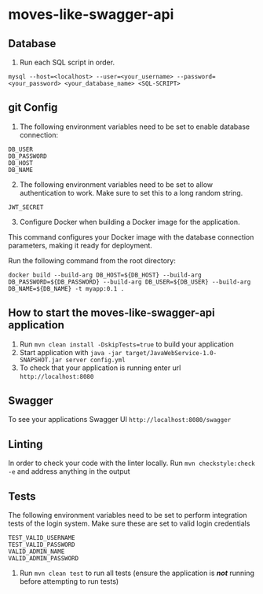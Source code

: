# moves-like-swagger-api

Database
---
1. Run each SQL script in order. 
```
mysql --host=<localhost> --user=<your_username> --password=<your_password> <your_database_name> <SQL-SCRIPT>
```
git
Config
---
1. The following environment variables need to be set to enable database connection:
```
DB_USER
DB_PASSWORD
DB_HOST
DB_NAME
```

2. The following environment variables need to be set to allow authentication to work.
Make sure to set this to a long random string.
```
JWT_SECRET
```
3. Configure Docker when building a Docker image for the application.

This command configures your Docker image with the database connection parameters, making it ready for deployment.

Run the following command from the root directory: 
```
docker build --build-arg DB_HOST=${DB_HOST} --build-arg DB_PASSWORD=${DB_PASSWORD} --build-arg DB_USER=${DB_USER} --build-arg DB_NAME=${DB_NAME} -t myapp:0.1 .
```

How to start the moves-like-swagger-api application
---

1. Run `mvn clean install -DskipTests=true` to build your application
2. Start application with `java -jar target/JavaWebService-1.0-SNAPSHOT.jar server config.yml`
3. To check that your application is running enter url `http://localhost:8080`

Swagger
---
To see your applications Swagger UI `http://localhost:8080/swagger`

Linting
---
In order to check your code with the linter locally. Run `mvn checkstyle:check -e` and address anything in the output

Tests
---
The following environment variables need to be set to perform integration tests of the login system.
Make sure these are set to valid login credentials
```
TEST_VALID_USERNAME
TEST_VALID_PASSWORD
VALID_ADMIN_NAME
VALID_ADMIN_PASSWORD
```
1. Run `mvn clean test` to run all tests (ensure the application is ***not*** running before attempting to run tests)
